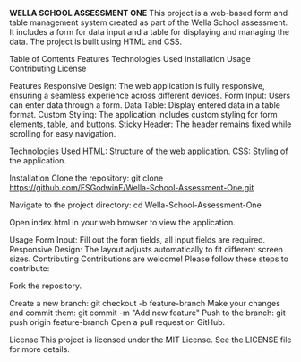 **WELLA SCHOOL ASSESSMENT ONE**
This project is a web-based form and table management system created as part of the Wella School assessment. It includes a form for data input and a table for displaying and managing the data. The project is built using HTML and CSS.

Table of Contents
Features
Technologies Used
Installation
Usage
Contributing
License

Features
Responsive Design: The web application is fully responsive, ensuring a seamless experience across different devices.
Form Input: Users can enter data through a form.
Data Table: Display entered data in a table format.
Custom Styling: The application includes custom styling for form elements, table, and buttons.
Sticky Header: The header remains fixed while scrolling for easy navigation.

Technologies Used
HTML: Structure of the web application.
CSS: Styling of the application.

Installation
Clone the repository:
git clone https://github.com/FSGodwinF/Wella-School-Assessment-One.git

Navigate to the project directory:
cd Wella-School-Assessment-One

Open index.html in your web browser to view the application.

Usage
Form Input: Fill out the form fields, all input fields are required.
Responsive Design: The layout adjusts automatically to fit different screen sizes.
Contributing
Contributions are welcome! Please follow these steps to contribute:

Fork the repository.

Create a new branch:
git checkout -b feature-branch
Make your changes and commit them:
git commit -m "Add new feature"
Push to the branch:
git push origin feature-branch
Open a pull request on GitHub.

License
This project is licensed under the MIT License. See the LICENSE file for more details.


